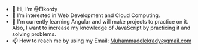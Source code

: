 - 👋 Hi, I’m @Elkordy
- 👀 I’m interested in Web Development and Cloud Computing.
- 🌱 I'm currently learning Angular and will make projects to practice on it. Also, I want to increase my knowledge of JavaScript by practicing it and solving problems.
- 📫 How to reach me by using my Email: Muhammadelekrady@gmail.com

<!---
Elkordy/Elkordy is a ✨ special ✨ repository because its `README.md` (this file) appears on your GitHub profile.
You can click the Preview link to take a look at your changes.
--->
